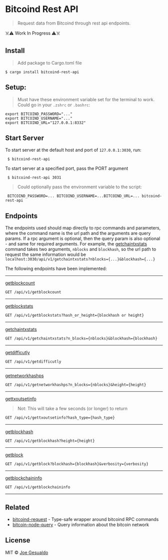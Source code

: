 # Bitcoind Rest API

> Request data from Bitcoind through rest api endpoints.

☠️⚠️ Work In Progress ⚠️☠️

## Install

> Add package to Cargo.toml file

```shell
$ cargo install bitcoind-rest-api
```

## Setup:

> Must have these environment variable set for the terminal to work. Could go in your `.zshrc` or `.bashrc`:

```shell
export BITCOIND_PASSWORD="..."
export BITCOIND_USERNAME="..."
export BITCOIND_URL="127.0.0.1:8332"
```

## Start Server

To start server at the default host and port of `127.0.0.1:3030`, run:

```shell
 $ bitcoind-rest-api
```

To start server at a specified port, pass the PORT argument

```shell
 $ bitcoind-rest-api 3031
```

> Could optionally pass the environment variable to the script:

```shell
 BITCOIND_PASSWORD=... BITCOIND_USERNAME=...BITCOIND_URL=... bitcoind-rest-api
```

## Endpoints

The endpoints used should map directly to rpc commands and parameters, where the command name is the url path and the arguments are query params. If a rpc argument is optional, then the query param is also optional - and same for required arguments. For example, the [getchaintxstats](https://developer.bitcoin.org/reference/rpc/getchaintxstats.html) command takes two arguments, `nblocks` and `blockhash`, so the url path to request the same information would be `localhost:3030/api/v1/getchaintxstats?nblocks={...}&blockhash={...}`

The following endpoints have been implemented:

---

[getblockcount](https://developer.bitcoin.org/reference/rpc/getblockcount.html)

```
GET /api/v1/getblockcount
```

---

[getblockstats](https://developer.bitcoin.org/reference/rpc/getblockstats.html)

```
GET /api/v1/getblockstats?hash_or_height={blockhash or height}
```

---

[getchaintxstats](https://developer.bitcoin.org/reference/rpc/getchaintxstats.html)

```
GET /api/v1/getchaintxstats?n_blocks={nblocks}&blockhash={blockhash}
```

---

[getdifficutly](https://developer.bitcoin.org/reference/rpc/getdifficutly.html)

```
GET /api/v1/getdifficutly
```

---

[getnetworkhashps](https://developer.bitcoin.org/reference/rpc/getnetworkhashps.html)

```
GET /api/v1/getnetworkhashps?n_blocks={nblocks}&height={height}
```

---

[gettxoutsetinfo](https://developer.bitcoin.org/reference/rpc/gettxoutsetinfo.html)

> Not: This will take a few seconds (or longer) to return

```
GET /api/v1/gettxoutsetinfo?hash_type={hash_type}
```

---

[getblockhash](https://developer.bitcoin.org/reference/rpc/getblockhash.html)

```
GET /api/v1/getblockhash?height={height}
```

---

[getblock](https://developer.bitcoin.org/reference/rpc/getblock.html)

```
GET /api/v1/getblock?blockhash={blockhash}&verbosity={verbosity}
```

---

[getblockchaininfo](https://developer.bitcoin.org/reference/rpc/getblockchaininfo.html)

```
GET /api/v1/getblockchaininfo
```

---

## Related

- [bitcoind-request](https://github.com/joegesualdo/bitcoind-request) - Type-safe wrapper around bitcoind RPC commands
- [bitcoin-node-query](https://github.com/joegesualdo/bitcoin-node-query) - Query information about the bitcoin network

## License

MIT © [Joe Gesualdo]()
